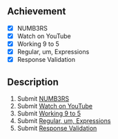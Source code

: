 ## Achievement

- [x] NUMB3RS
- [x] Watch on YouTube
- [x] Working 9 to 5
- [x] Regular, um, Expressions
- [x] Response Validation

## Description

1. Submit [NUMB3RS](https://cs50.harvard.edu/python/2022/psets/7/numb3rs/)
2. Submit [Watch on YouTube](https://cs50.harvard.edu/python/2022/psets/7/watch/)
3. Submit [Working 9 to 5](https://cs50.harvard.edu/python/2022/psets/7/working/)
4. Submit [Regular, um, Expressions](https://cs50.harvard.edu/python/2022/psets/7/um/)
5. Submit [Response Validation](https://cs50.harvard.edu/python/2022/psets/7/response/)
